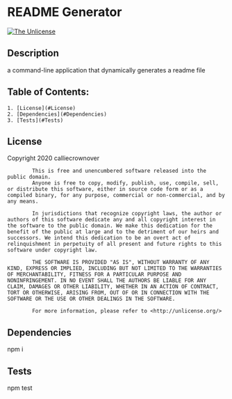 
  # README Generator
  [![The Unlicense](https://img.shields.io/badge/license-The%20Unlicense-yellow.svg)](https://opensource.org/licenses/unlicense)
  ## Description
  a command-line application that dynamically generates a readme file
  ## Table of Contents:
    1. [License](#License)
    2. [Dependencies](#Dependencies)
    3. [Tests](#Tests)
  ## License
  Copyright 2020 calliecrownover
            
            This is free and unencumbered software released into the public domain.
            Anyone is free to copy, modify, publish, use, compile, sell, or distribute this software, either in source code form or as a compiled binary, for any purpose, commercial or non-commercial, and by any means.
            
            In jurisdictions that recognize copyright laws, the author or authors of this software dedicate any and all copyright interest in the software to the public domain. We make this dedication for the benefit of the public at large and to the detriment of our heirs and successors. We intend this dedication to be an overt act of relinquishment in perpetuity of all present and future rights to this software under copyright law.
            
            THE SOFTWARE IS PROVIDED "AS IS", WITHOUT WARRANTY OF ANY KIND, EXPRESS OR IMPLIED, INCLUDING BUT NOT LIMITED TO THE WARRANTIES OF MERCHANTABILITY, FITNESS FOR A PARTICULAR PURPOSE AND NONINFRINGEMENT. IN NO EVENT SHALL THE AUTHORS BE LIABLE FOR ANY CLAIM, DAMAGES OR OTHER LIABILITY, WHETHER IN AN ACTION OF CONTRACT, TORT OR OTHERWISE, ARISING FROM, OUT OF OR IN CONNECTION WITH THE SOFTWARE OR THE USE OR OTHER DEALINGS IN THE SOFTWARE.
            
            For more information, please refer to <http://unlicense.org/>
  ## Dependencies
  npm i
  ## Tests
  npm test
  